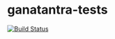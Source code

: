 # ganatantra-tests
[![Build Status](https://travis-ci.org/npm-install/ganatantra-tests.svg?branch=master)](https://travis-ci.org/npm-install/ganatantra-tests)
